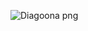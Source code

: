 
![Diagoona png](https://github.com/sonule57/DiagoonaTemplate/assets/127374643/f0e0f1dd-1316-4c84-a23e-b44f797c198b)
